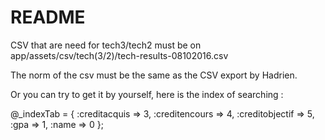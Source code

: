 # README

CSV that are need for tech3/tech2 must be on app/assets/csv/tech(3/2)/tech-results-08102016.csv

The norm of the csv must be the same as the CSV export by Hadrien.

Or you can try to get it by yourself, here is the index of searching :

@_indexTab = {
        :creditacquis => 3,
        :creditencours => 4,
        :creditobjectif => 5,
        :gpa => 1,
        :name => 0
      };

